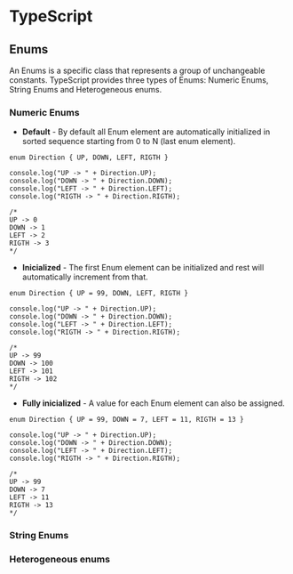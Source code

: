 # TypeScript

## Enums

An Enums is a specific class that represents a group of unchangeable constants. TypeScript provides three types of Enums: Numeric Enums, String Enums and Heterogeneous enums.

### Numeric Enums

* **Default** - By default all Enum element are automatically initialized in sorted sequence starting from 0 to N (last enum element).

```
enum Direction { UP, DOWN, LEFT, RIGTH }

console.log("UP -> " + Direction.UP);
console.log("DOWN -> " + Direction.DOWN);
console.log("LEFT -> " + Direction.LEFT);
console.log("RIGTH -> " + Direction.RIGTH);

/*
UP -> 0
DOWN -> 1
LEFT -> 2
RIGTH -> 3
*/
```

* **Inicialized** - The first Enum element can be initialized and rest will automatically increment from that.

```
enum Direction { UP = 99, DOWN, LEFT, RIGTH }

console.log("UP -> " + Direction.UP);
console.log("DOWN -> " + Direction.DOWN);
console.log("LEFT -> " + Direction.LEFT);
console.log("RIGTH -> " + Direction.RIGTH);

/*
UP -> 99
DOWN -> 100
LEFT -> 101
RIGTH -> 102
*/
```

* **Fully inicialized** - A value for each Enum element can also be assigned.

```
enum Direction { UP = 99, DOWN = 7, LEFT = 11, RIGTH = 13 }

console.log("UP -> " + Direction.UP);
console.log("DOWN -> " + Direction.DOWN);
console.log("LEFT -> " + Direction.LEFT);
console.log("RIGTH -> " + Direction.RIGTH);

/*
UP -> 99
DOWN -> 7
LEFT -> 11
RIGTH -> 13
*/
```

### String Enums

### Heterogeneous enums


<!--
# TypeScript
## Enums
### Numeric Enums
#### Fully inicialized
----------------------------------------------

# TypeScript
## Enums
### Numeric Enums
#### Default
#### Inicialized
#### Fully inicialized
### String Enums
### Heterogeneous enums
-->